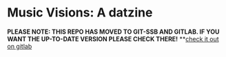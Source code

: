 # Music Visions:  A datzine

**PLEASE NOTE: THIS REPO HAS MOVED TO GIT-SSB AND GITLAB.  IF YOU WANT THE UP-TO-DATE VERSION PLEASE CHECK THERE!**
**[check it out on gitlab](https://gitlab.com/zachmandeville/music-visions)
